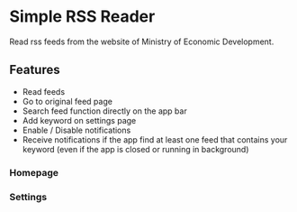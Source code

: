 # Simple RSS Reader

Read rss feeds from the website of Ministry of Economic Development.

## Features
- Read feeds
- Go to original feed page
- Search feed function directly on the app bar
- Add keyword on settings page
- Enable / Disable notifications
- Receive notifications if the app find at least one feed that contains your keyword (even if the app is closed or running in background)

### Homepage

### Settings
